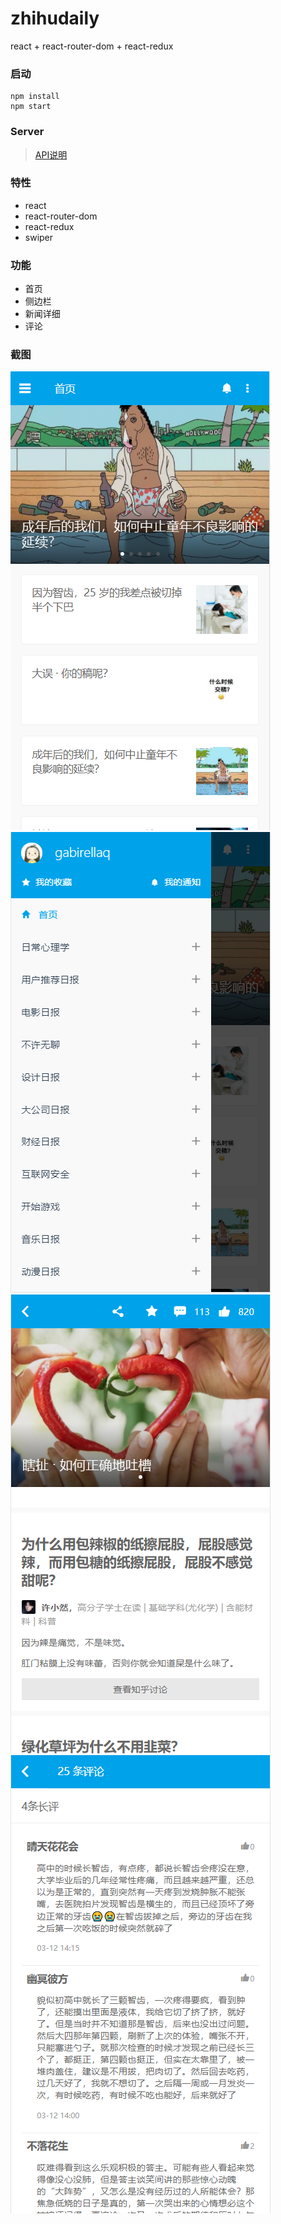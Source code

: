 # zhihudaily

react + react-router-dom + react-redux

### 启动
```
npm install
npm start
```

### Server
> [API说明](https://github.com/izzyleung/ZhihuDailyPurify/wiki/%E7%9F%A5%E4%B9%8E%E6%97%A5%E6%8A%A5-API-%E5%88%86%E6%9E%90)


### 特性
* react
* react-router-dom
* react-redux
* swiper

### 功能
* 首页
* 侧边栏
* 新闻详细
* 评论

### 截图
![img](./screenshots/index.PNG)
![img](./screenshots/slide.PNG)
![img](./screenshots/detail.PNG)
![img](./screenshots/comments.PNG)